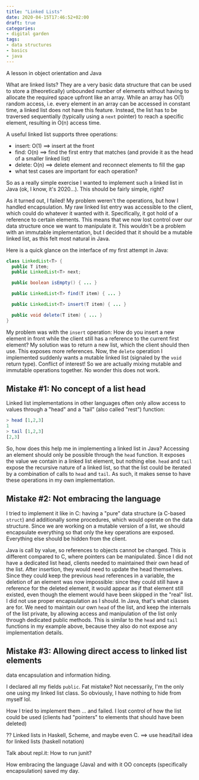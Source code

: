 ```yaml
---
title: "Linked Lists"
date: 2020-04-15T17:46:52+02:00
draft: true
categories:
- digital garden
tags:
- data structures
- basics
- java
---
```


A lesson in object orientation and Java

What are linked lists? They are a very basic data structure that can be used to store a (theoretically) unbounded number of elements without having to allocate the required space upfront like an array. While an array has O(1) random access, i.e. every element in an array can be accessed in constant time, a linked list does not have this feature. Instead, the list has to be traversed sequentially (typically using a `next` pointer) to reach a specific element, resulting in O(n) access time.

A useful linked list supports three operations:

- insert: O(1) ==> insert at the front
- find: O(n) ==> find the first entry that matches (and provide it as the head of a smaller linked list)
- delete: O(n) ==> delete element and reconnect elements to fill the gap
- what test cases are important for each operation?

So as a really simple exercise I wanted to implement such a linked list in Java (ok, I know, it's 2020...). This should be fairly simple, right?

As it turned out, I failed! My problem weren't the operations, but how I handled encapsulation. My raw linked list entry was accessible to the client, which could do whatever it wanted with it. Specifically, it got hold of a reference to certain elements. This means that we now lost control over our data structure once we want to manipulate it. This wouldn't be a problem with an immutable implementation, but I decided that it should be a mutable linked list, as this felt most natural in Java.

Here is a quick glance on the interface of my first attempt in Java:

```java
class LinkedList<T> {
  public T item;
  public LinkedList<T> next;

  public boolean isEmpty() { ... }

  public LinkedList<T> find(T item) { ... }

  public LinkedList<T> insert(T item) { ... }

  public void delete(T item) { ... }
}
```

My problem was with the `insert` operation: How do you insert a new element in front while the client still has a reference to the current first element? My solution was to return a new list, which the client should then use. This exposes more references. Now, the `delete` operation I implemented suddenly wants a mutable linked list (signaled by the `void` return type). Conflict of interest! So we are actually mixing mutable and immutable operations together. No wonder this does not work.

## Mistake #1: No concept of a list head

Linked list implementations in other languages often only allow access to values through a "head" and a "tail" (also called "rest") function:

```haskell
> head [1,2,3]
1
> tail [1,2,3]
[2,3]
```

So, how does this help me in implementing a linked list in Java? Accessing an element should only be possible through the `head` function. It exposes the value we contain in a linked list element, but nothing else. `head` and `tail` expose the recursive nature of a linked list, so that the list could be iterated by a combination of calls to `head` and `tail`. As such, it makes sense to have these operations in my own implementation.

## Mistake #2: Not embracing the language

I tried to implement it like in C: having a "pure" data structure (a C-based `struct`) and additionally some procedures, which would operate on the data structure. Since we are working on a mutable version of a list, we should encapsulate everything so that only the key operations are exposed. Everything else should be hidden from the client.

Java is call by value, so references to objects cannot be changed. This is different compared to C, where pointers can be manipulated. Since I did not have a dedicated list head, clients needed to maintained their own head of the list. After insertion, they would need to update the head themselves.
Since they could keep the previous `head` references in a variable, the deletion of an element was now impossible: since they could still have a reference for the deleted element, it would appear as if that element still existed, even though the element would have been skipped in the "real" list.
I did not use proper encapsulation as I should. In Java, that's what classes are for. We need to maintain our own `head` of the list, and keep the internals of the list private, by allowing access and manipulation of the list only through dedicated public methods. This is similar to the `head` and `tail` functions in my example above, because they also do not expose any implementation details.

## Mistake #3: Allowing direct access to linked list elements

data encapsulation and information hiding.

I declared all my fields `public`. Fat mistake? Not necessarily, I'm the only one using my linked list class. So obviously, I have nothing to hide from myself lol.

How I tried to implement them ... and failed. I lost control of how the list could be used (clients had "pointers" to elements that should have been deleted)

?? Linked lists in Haskell, Scheme, and maybe even C.
==> use head/tail idea for linked lists (haskell notation)



Talk about repl.it: How to run junit?





How embracing the language (Java) and with it OO concepts (specifically encapsulation) saved my day.
